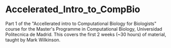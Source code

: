 # Accelerated_Intro_to_CompBio
Part 1 of the "Accellerated intro to Computational Biology for Biologists" course for the Master's Programme in Computational Biology, Universidad Politecnica de Madrid.  This covers the first 2 weeks (~30 hours) of material, taught by Mark Wilkinson.
